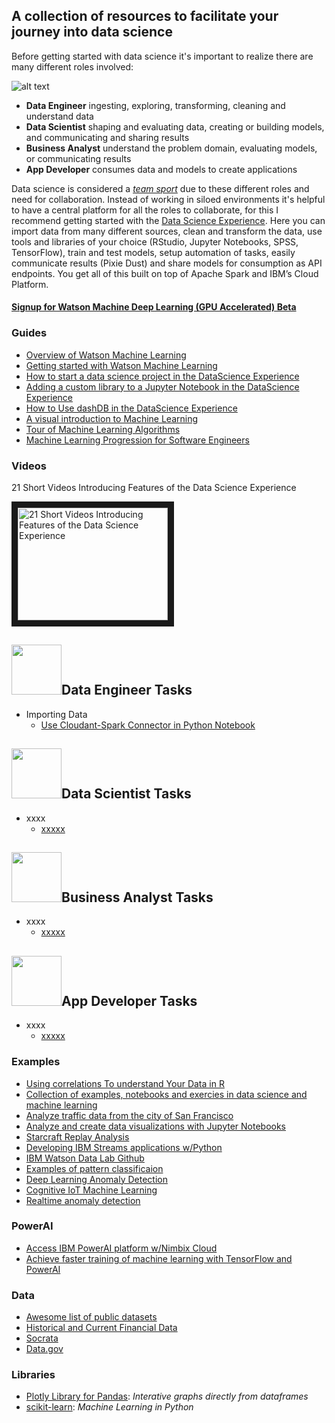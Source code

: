 ## A collection of resources to facilitate your journey into data science

Before getting started with data science it's important to realize there are many different roles involved:

![alt text](https://github.com/justinmccoy/datascience_resources/blob/master/media/roles.png "Roles")


* **Data Engineer** ingesting, exploring, transforming, cleaning and understand data
* **Data Scientist** shaping and evaluating data, creating or building models, and communicating and sharing results
* **Business Analyst** understand the problem domain, evaluating models, or communicating results
* **App Developer** consumes data and models to create applications

Data science is considered a _[team sport](http://radar.oreilly.com/2013/06/theres-more-than-one-kind-of-data-scientist.html)_ due to these different roles and need for collaboration. Instead of working in siloed environments it's helpful to have a central platform for all the roles to collaborate, for this I recommend getting started with the [Data Science Experience](https://datascience.ibm.com/). Here you can import data from many different sources, clean and transform the data, use tools and libraries of your choice (RStudio, Jupyter Notebooks, SPSS, TensorFlow), train and test models, setup automation of tasks, easily communicate results (Pixie Dust) and share models for consumption as API endpoints.  You get all of this built on top of Apache Spark and IBM’s Cloud Platform.

#### [Signup for Watson Machine Deep Learning (GPU Accelerated) Beta](https://datasciencex.typeform.com/to/jjGRo5)

### Guides
- [Overview of Watson Machine Learning](https://datascience.ibm.com/blog/machine-learning-for-everyone/)
- [Getting started with Watson Machine Learning](https://console.bluemix.net/docs/services/PredictiveModeling/index.html#WMLgettingstarted)
- [How to start a data science project in the DataScience Experience](https://blog.godatadriven.com/how-to-start-a-data-science-project-in-python)
- [Adding a custom library to a Jupyter Notebook in the DataScience Experience](https://datascience.ibm.com/blog/add-a-custom-library-to-a-jupyter-scala-notebook-in-ibm-data-science-experience-dsx/)
- [How to Use dashDB in the DataScience Experience](https://datascience.ibm.com/blog/enhanced-dashdb-and-dsx-integration-now-available/)
- [A visual introduction to Machine Learning](http://www.r2d3.us/visual-intro-to-machine-learning-part-1/)
- [Tour of Machine Learning Algorithms](http://machinelearningmastery.com/a-tour-of-machine-learning-algorithms/)
- [Machine Learning Progression for Software Engineers](https://github.com/ZuzooVn/machine-learning-for-software-engineers)
 
### Videos
21 Short Videos Introducing Features of the Data Science Experience 

<a href="https://www.youtube.com/playlist?list=PLn_pSzzTCsBDItVeyQkpHM1A6wwJ0_jVw" target="_blank"><img src="http://img.youtube.com/vi/cG0ADd9aAO8/0.jpg" alt="21 Short Videos Introducing Features of the Data Science Experience" width="240" height="180" border="10" /></a>


## <img src="https://github.com/justinmccoy/datascience_resources/raw/master/media/data-engineer.png?raw=true" height="80" width="80" >Data Engineer Tasks 
- Importing Data
  * [Use Cloudant-Spark Connector in Python Notebook](https://developer.ibm.com/clouddataservices/docs/ibm-data-science-experience/docs/use-python-notebook-to-load-cloudant-data-into-spark/)
  
## <img src="https://github.com/justinmccoy/datascience_resources/raw/master/media/data-scientist.png?raw=true" height="80" width="80" >Data Scientist Tasks
- xxxx
  * [xxxxx](https:/datascience.ibm.com)
  
## <img src="https://github.com/justinmccoy/datascience_resources/raw/master/media/business-analyst.png?raw=true" height="80" width="80" >Business Analyst Tasks 
- xxxx
  * [xxxxx](https:/datascience.ibm.com)
  
## <img src="https://github.com/justinmccoy/datascience_resources/raw/master/media/app-developer.png?raw=true" height="80" width="80" >App Developer Tasks 
- xxxx
  * [xxxxx](https:/datascience.ibm.com)
  
  
### Examples
- [Using correlations To understand Your Data in R](http://amunategui.github.io/Exploring-Your-Data-Set/)
- [Collection of examples, notebooks and exercies in data science and machine learning](https://github.com/jdwittenauer/ipython-notebooks)
- [Analyze traffic data from the city of San Francisco](https://developer.ibm.com/code/journey/analyze-san-francisco-traffic-data-with-ibm-pixiedust-and-data-science-experience/)
- [Analyze and create data visualizations with Jupyter Notebooks](https://developer.ibm.com/code/journey/analyze-twitter-jupyter-notebooks/)
- [Starcraft Replay Analysis](https://github.com/IBM/starcraft2-replay-analysis?cm_mc_uid=&cm_mc_sid_50200000=1500560380)
- [Developing IBM Streams applications w/Python](https://datascience.ibm.com/blog/developing-ibm-streams-applications-with-the-python-api-version-1-6-2/)
- [IBM Watson Data Lab Github](https://github.com/ibm-watson-data-lab/)
- [Examples of pattern classificaion](https://github.com/rasbt/pattern_classification)
- [Deep Learning Anomaly Detection](https://www.ibm.com/developerworks/library/iot-deep-learning-anomaly-detection-1/)
- [Cognitive IoT Machine Learning](https://www.ibm.com/developerworks/library/iot-cognitive-iot-app-machine-learning/)
- [Realtime anomaly detection](https://developer.ibm.com/recipes/tutorials/realtime-anomaly-detection-on-the-iot-edge-using-nodered-and-moving-zscore/)

### PowerAI
- [Access IBM PowerAI platform w/Nimbix Cloud](https://www.youtube.com/watch?v=1nnWj6W7QJI&cm_mc_uid=60775604146415006451217&cm_mc_sid_50200000=1501014513)
- [Achieve faster training of machine learning with TensorFlow and PowerAI](https://developer.ibm.com/code/journey/accelerate-training-of-machine-learning-algorithms/)

### Data
- [Awesome list of public datasets](https://github.com/caesar0301/awesome-public-datasets)
- [Historical and Current Financial Data](https://www.assetmacro.com/market-data/)
- [Socrata](https://www.assetmacro.com/market-data/)
- [Data.gov](https://catalog.data.gov/dataset)


### Libraries
- [Plotly Library for Pandas](https://plot.ly/pandas/): _Interative graphs directly from dataframes_
- [scikit-learn](http://scikit-learn.org/stable/index.html): _Machine Learning in Python_




